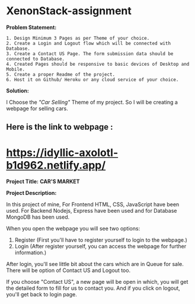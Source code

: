 # XenonStack-assignment

**Problem Statement:**

```
1. Design Minimum 3 Pages as per Theme of your choice.
2. Create a Login and Logout flow which will be connected with Database.
3. Create a Contact US Page. The form submission data should be connected to Database.
4. Created Pages should be responsive to basic devices of Desktop and Mobile.
5. Create a proper Readme of the project.
6. Host it on Github/ Heroku or any cloud service of your choice.
```

**Solution:**

I Choose the _"Car Selling"_ Theme of my project. So I will be creating a webpage for selling cars.


## Here is the link to webpage :
# https://idyllic-axolotl-b1d962.netlify.app/


**Project Title:** **CAR'S MARKET**

**Project Description:**

In this project of mine, For Frontend HTML, CSS, JavaScript have been used. For Backend Nodejs, Express have been used and for Database MongoDB has been used.

When you open the webpage you will see two options:

1. Register (First you'll have to register yourself to login to the webpage.)
2. Login (After register yourself, you can access the webpage for further information.)

After login, you'll see little bit about the cars which are in Queue for sale. There will be option of Contact US and Logout too.

If you choose "Contact US", a new page will be open in which, you will get the detailed form to fill for us to contact you. And if you click on logout, you'll get back to login page.


